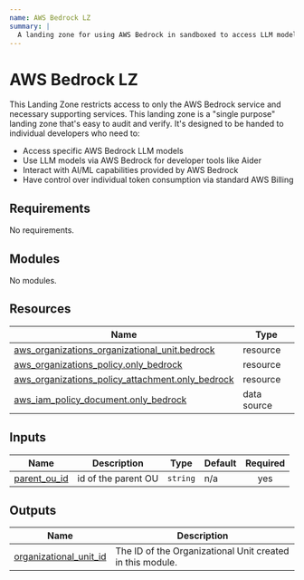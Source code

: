 ```yaml
---
name: AWS Bedrock LZ
summary: |
  A landing zone for using AWS Bedrock in sandboxed to access LLM models for developers.
---
```


# AWS Bedrock LZ

This Landing Zone restricts access to only the AWS Bedrock service and necessary supporting services. This landing zone is a "single purpose" landing zone that's easy to audit and verify. It's designed to be handed to individual developers who need to:

- Access specific AWS Bedrock LLM models
- Use LLM models via AWS Bedrock for developer tools like Aider
- Interact with AI/ML capabilities provided by AWS Bedrock
- Have control over individual token consumption via standard AWS Billing

<!-- BEGIN_TF_DOCS -->
## Requirements

No requirements.

## Modules

No modules.

## Resources

| Name | Type |
|------|------|
| [aws_organizations_organizational_unit.bedrock](https://registry.terraform.io/providers/hashicorp/aws/latest/docs/resources/organizations_organizational_unit) | resource |
| [aws_organizations_policy.only_bedrock](https://registry.terraform.io/providers/hashicorp/aws/latest/docs/resources/organizations_policy) | resource |
| [aws_organizations_policy_attachment.only_bedrock](https://registry.terraform.io/providers/hashicorp/aws/latest/docs/resources/organizations_policy_attachment) | resource |
| [aws_iam_policy_document.only_bedrock](https://registry.terraform.io/providers/hashicorp/aws/latest/docs/data-sources/iam_policy_document) | data source |

## Inputs

| Name | Description | Type | Default | Required |
|------|-------------|------|---------|:--------:|
| <a name="input_parent_ou_id"></a> [parent\_ou\_id](#input\_parent\_ou\_id) | id of the parent OU | `string` | n/a | yes |

## Outputs

| Name | Description |
|------|-------------|
| <a name="output_organizational_unit_id"></a> [organizational\_unit\_id](#output\_organizational\_unit\_id) | The ID of the Organizational Unit created in this module. |
<!-- END_TF_DOCS -->
